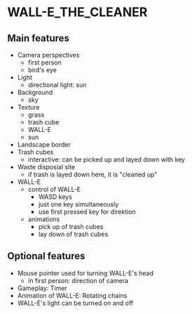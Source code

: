 # WALL-E_THE_CLEANER

## Main features
- Camera perspectives
  - first person
  - bird's eye
- Light
  - directional light: sun
- Background
  - sky
- Texture
  - grass
  - trash cube
  - WALL-E
  - sun
- Landscape border
- Trash cubes
  - interactive: can be picked up and layed down with key 
- Waste disposial site
  - if trash is layed down here, it is "cleaned up"
- WALL-E
  - control of WALL-E
    - WASD keys
    - just one key simultaneously
    - use first pressed key for direktion
  - animations
    - pick up of trash cubes
    - lay down of trash cubes

## Optional features
- Mouse pointer used for turning WALL-E's head
  - in first person: direction of camera
- Gameplay: Timer
- Animation of WALL-E: Rotating chains
- WALL-E's light can be turned on and off


